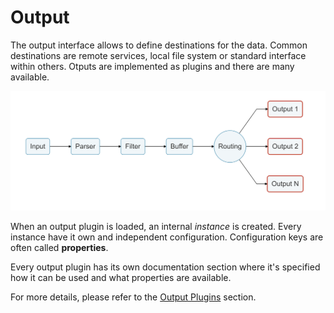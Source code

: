 # Output

The output interface allows to define destinations for the data. Common destinations are remote services, local file system or standard interface within others. Otputs are implemented as plugins and there are many available.

![](../.gitbook/assets/logging_pipeline_output%20%281%29.png)

When an output plugin is loaded, an internal _instance_ is created. Every instance have it own and independent configuration. Configuration keys are often called **properties**.

Every output plugin has its own documentation section where it's specified how it can be used and what properties are available.

For more details, please refer to the [Output Plugins](../output/) section.

